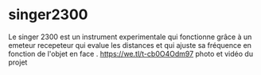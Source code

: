 # singer2300
Le singer 2300 est un instrument experimentale qui fonctionne grâce
à un emeteur recepeteur qui evalue les distances et qui ajuste sa fréquence en fonction de l'objet en face .
https://we.tl/t-cb0O4Odm97 photo et vidéo du projet 
